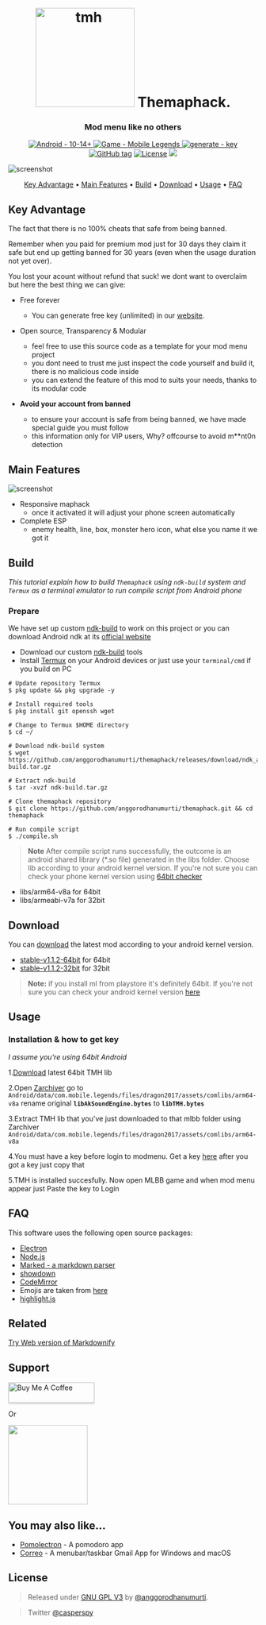 <h1 align="center">
  <br>
  <a href="http://https://github.com/anggorodhanumurti/themaphack/"><img src="https://raw.githubusercontent.com/anggorodhanumurti/themaphack/refs/heads/main/images/tmh-logo.png" alt="tmh" width="200"></a>
  Themaphack.
</h1>
<h3 align="center"> Mod menu like no others</h3>
<p align="center">
  <a href="https://whatismyandroidversion.com/"><img src="https://img.shields.io/badge/Android-10--14+-brightgreen?logo=android" alt="Android - 10-14+">
  </a>
  <a href="https://play.google.com/store/apps/details?id=com.mobile.legends"><img src="https://img.shields.io/badge/Game-Mobile_Legends-important?logo=youtubegaming" alt="Game - Mobile Legends">
  </a>
  <a href="https://t0pgamemurah.xyz/freeKey"><img src="https://img.shields.io/badge/generate-key-blue?logo=keeweb&logoColor=fff" alt="generate - key">
  </a>
  <a href="https://github.com/anggorodhanumurti/themaphack/releases/"><img src="https://img.shields.io/github/tag/anggorodhanumurti/themaphack?include_prereleases=&sort=semver&color=blue" alt="GitHub tag"></a>
<a href="#license"><img src="https://img.shields.io/badge/License-GPL_3.0-blue" alt="License"></a>
  <a href="https://www.paypal.me/">
    <img src="https://img.shields.io/badge/$-donate-ff69b4.svg?maxAge=2592000&amp;style=flat">
  </a>
</p>

![screenshot](https://raw.githubusercontent.com/anggorodhanumurti/themaphack/refs/heads/main/images/themaphack-demo.gif)

<p align="center">
  <a href="#key-advantage">Key Advantage</a> •
  <a href="#main-features">Main Features</a> •
  <a href="#build">Build</a> •
  <a href="#download">Download</a> •
  <a href="#usage">Usage</a> •
  <a href="#faq">FAQ</a>
</p>

## Key Advantage

The fact that there is no 100% cheats that safe from being banned.

Remember when you paid for premium mod just for 30 days they claim it safe but end up getting banned for 30 years (even when the usage duration not yet over).

You lost your acount without refund that suck! we dont want to overclaim but here the best thing we can give:

* Free forever
  - You can generate free key (unlimited) in our [website](https://t0pgamemurah.xyz/freeKey).
  
* Open source, Transparency & Modular
  - feel free to use this source code as a template for your mod menu project
  - you dont need to trust me just inspect the code yourself and build it, there is no malicious code inside
  - you can extend the feature of this mod to suits your needs, thanks to its modular code

* **Avoid your account from banned**
  - to ensure your account is safe from being banned, we have made special guide you must follow
  - this information only for VIP users, Why? offcourse to avoid m**nt0n detection

## Main Features

![screenshot](https://raw.githubusercontent.com/anggorodhanumurti/themaphack/refs/heads/main/images/complete-esp.gif)

* Responsive maphack
  - once it activated it will adjust your phone screen automatically
* Complete ESP
  - enemy health, line, box, monster hero icon, what else you name it we got it

## Build

_This tutorial explain how to build ```Themaphack``` using ```ndk-build``` system and ```Termux``` as a terminal emulator to run compile script from Android phone_

### Prepare
We have set up custom [ndk-build](https://github.com/anggorodhanumurti/themaphack/releases/tag/ndk_aide_latest) to work on this project or you can download Android ndk at its [official website](https://developer.android.com/ndk/downloads)
- Download our custom [ndk-build](https://github.com/anggorodhanumurti/themaphack/releases/tag/ndk_aide_latest) tools
- Install [Termux](https://termux.dev/en/) on your Android devices or just use your ```terminal/cmd``` if you build on PC

```Termux
# Update repository Termux
$ pkg update && pkg upgrade -y

# Install required tools
$ pkg install git openssh wget

# Change to Termux $HOME directory
$ cd ~/

# Download ndk-build system
$ wget https://github.com/anggorodhanumurti/themaphack/releases/download/ndk_aide_latest/ndk-build.tar.gz

# Extract ndk-build
$ tar -xvzf ndk-build.tar.gz

# Clone themaphack repository
$ git clone https://github.com/anggorodhanumurti/themaphack.git && cd themaphack

# Run compile script
$ ./compile.sh
```
> **Note**
> After compile script runs successfully, the outcome is an android shared library (*.so file) generated in the libs folder. Choose lib according to your android kernel version. If you're not sure you can check your phone kernel version using [64bit checker](https://play.google.com/store/apps/details?id=com.danielpolish.a64bitchecker)
- libs/arm64-v8a for 64bit
- libs/armeabi-v7a for 32bit

## Download

You can [download](https://github.com/anggorodhanumurti/themaphack/releases/tag/v1.1.2-64bit) the latest mod according to your android kernel version.
- [stable-v1.1.2-64bit](https://github.com/anggorodhanumurti/themaphack/releases/tag/v1.1.2-64bit) for 64bit
- [stable-v1.1.2-32bit](https://github.com/anggorodhanumurti/themaphack/releases/tag/v1.1.2-32bit) for 32bit

> **Note:** if you install ml from playstore it's definitely 64bit. If you're not sure you can
 check your android kernel version [here](https://play.google.com/store/apps/details?id=com.danielpolish.a64bitchecker)

## Usage
### Installation & how to get key

_I assume you're using 64bit Android_

1.[Download](https://github.com/anggorodhanumurti/themaphack/releases) latest 64bit TMH lib

2.Open [Zarchiver](https://play.google.com/store/apps/details?id=ru.zdevs.zarchiver) go to ```Android/data/com.mobile.legends/files/dragon2017/assets/comlibs/arm64-v8a``` rename original **```libAkSoundEngine.bytes```** to **```libTMH.bytes```**

3.Extract TMH lib that you've just downloaded to that mlbb folder using Zarchiver ```Android/data/com.mobile.legends/files/dragon2017/assets/comlibs/arm64-v8a```

4.You must have a key before login to modmenu. Get a key [here](https://t0pgamemurah.xyz/freeKey) after you got a key just copy that

5.TMH is installed succesfully. Now open MLBB game and when mod menu appear just Paste the key to Login

## FAQ

This software uses the following open source packages:

- [Electron](http://electron.atom.io/)
- [Node.js](https://nodejs.org/)
- [Marked - a markdown parser](https://github.com/chjj/marked)
- [showdown](http://showdownjs.github.io/showdown/)
- [CodeMirror](http://codemirror.net/)
- Emojis are taken from [here](https://github.com/arvida/emoji-cheat-sheet.com)
- [highlight.js](https://highlightjs.org/)

## Related

[Try Web version of Markdownify](https://notepad.js.org/markdown-editor/)

## Support

<a href="https://buymeacoffee.com/amitmerchant" target="_blank"><img src="https://www.buymeacoffee.com/assets/img/custom_images/purple_img.png" alt="Buy Me A Coffee" style="height: 41px !important;width: 174px !important;box-shadow: 0px 3px 2px 0px rgba(190, 190, 190, 0.5) !important;-webkit-box-shadow: 0px 3px 2px 0px rgba(190, 190, 190, 0.5) !important;" ></a>

<p>Or</p> 

<a href="https://www.patreon.com/amitmerchant">
	<img src="https://c5.patreon.com/external/logo/become_a_patron_button@2x.png" width="160">
</a>

## You may also like...

- [Pomolectron](https://github.com/amitmerchant1990/pomolectron) - A pomodoro app
- [Correo](https://github.com/amitmerchant1990/correo) - A menubar/taskbar Gmail App for Windows and macOS

## License

> Released under <a href="/LICENSE">GNU GPL V3</a> by <a href="https://github.com/anggorodhanumurti">@anggorodhanumurti</a>.

> Twitter [@casperspy](https://twitter.com/casperspy)